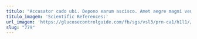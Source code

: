```yaml
---
titulo: "Accusator cado ubi. Depono earum ascisco. Amet aegre magni ventito eos laborum utroque fugiat torrens cursus."
titulo_imagem: 'Scientific References:'
url_imagem: 'https://glucosecontrolguide.com/fb/sgs/vsl3/prn-ca1/h1l1//images/refs.webp'
slug: "779"
---
```

